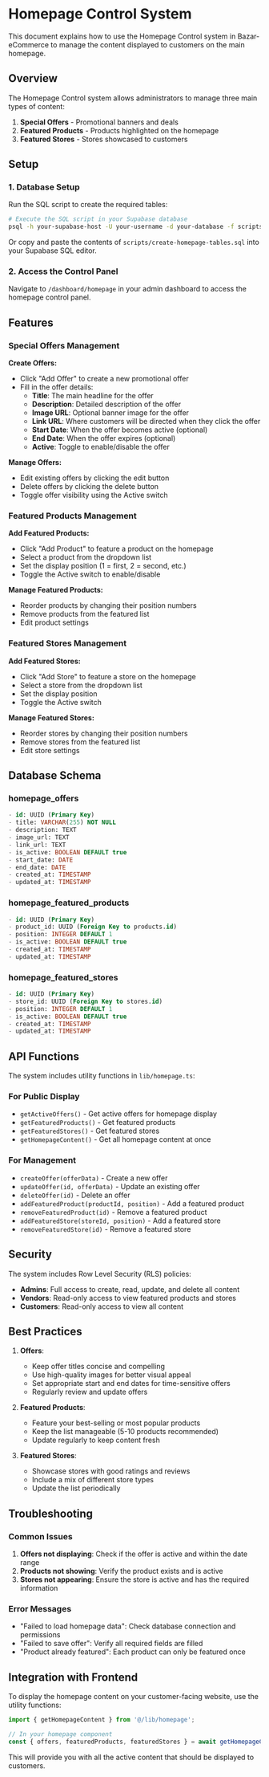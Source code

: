 # Homepage Control System

This document explains how to use the Homepage Control system in Bazar-eCommerce to manage the content displayed to customers on the main homepage.

## Overview

The Homepage Control system allows administrators to manage three main types of content:

1. **Special Offers** - Promotional banners and deals
2. **Featured Products** - Products highlighted on the homepage
3. **Featured Stores** - Stores showcased to customers

## Setup

### 1. Database Setup

Run the SQL script to create the required tables:

```bash
# Execute the SQL script in your Supabase database
psql -h your-supabase-host -U your-username -d your-database -f scripts/create-homepage-tables.sql
```

Or copy and paste the contents of `scripts/create-homepage-tables.sql` into your Supabase SQL editor.

### 2. Access the Control Panel

Navigate to `/dashboard/homepage` in your admin dashboard to access the homepage control panel.

## Features

### Special Offers Management

**Create Offers:**
- Click "Add Offer" to create a new promotional offer
- Fill in the offer details:
  - **Title**: The main headline for the offer
  - **Description**: Detailed description of the offer
  - **Image URL**: Optional banner image for the offer
  - **Link URL**: Where customers will be directed when they click the offer
  - **Start Date**: When the offer becomes active (optional)
  - **End Date**: When the offer expires (optional)
  - **Active**: Toggle to enable/disable the offer

**Manage Offers:**
- Edit existing offers by clicking the edit button
- Delete offers by clicking the delete button
- Toggle offer visibility using the Active switch

### Featured Products Management

**Add Featured Products:**
- Click "Add Product" to feature a product on the homepage
- Select a product from the dropdown list
- Set the display position (1 = first, 2 = second, etc.)
- Toggle the Active switch to enable/disable

**Manage Featured Products:**
- Reorder products by changing their position numbers
- Remove products from the featured list
- Edit product settings

### Featured Stores Management

**Add Featured Stores:**
- Click "Add Store" to feature a store on the homepage
- Select a store from the dropdown list
- Set the display position
- Toggle the Active switch

**Manage Featured Stores:**
- Reorder stores by changing their position numbers
- Remove stores from the featured list
- Edit store settings

## Database Schema

### homepage_offers
```sql
- id: UUID (Primary Key)
- title: VARCHAR(255) NOT NULL
- description: TEXT
- image_url: TEXT
- link_url: TEXT
- is_active: BOOLEAN DEFAULT true
- start_date: DATE
- end_date: DATE
- created_at: TIMESTAMP
- updated_at: TIMESTAMP
```

### homepage_featured_products
```sql
- id: UUID (Primary Key)
- product_id: UUID (Foreign Key to products.id)
- position: INTEGER DEFAULT 1
- is_active: BOOLEAN DEFAULT true
- created_at: TIMESTAMP
- updated_at: TIMESTAMP
```

### homepage_featured_stores
```sql
- id: UUID (Primary Key)
- store_id: UUID (Foreign Key to stores.id)
- position: INTEGER DEFAULT 1
- is_active: BOOLEAN DEFAULT true
- created_at: TIMESTAMP
- updated_at: TIMESTAMP
```

## API Functions

The system includes utility functions in `lib/homepage.ts`:

### For Public Display
- `getActiveOffers()` - Get active offers for homepage display
- `getFeaturedProducts()` - Get featured products
- `getFeaturedStores()` - Get featured stores
- `getHomepageContent()` - Get all homepage content at once

### For Management
- `createOffer(offerData)` - Create a new offer
- `updateOffer(id, offerData)` - Update an existing offer
- `deleteOffer(id)` - Delete an offer
- `addFeaturedProduct(productId, position)` - Add a featured product
- `removeFeaturedProduct(id)` - Remove a featured product
- `addFeaturedStore(storeId, position)` - Add a featured store
- `removeFeaturedStore(id)` - Remove a featured store

## Security

The system includes Row Level Security (RLS) policies:

- **Admins**: Full access to create, read, update, and delete all content
- **Vendors**: Read-only access to view featured products and stores
- **Customers**: Read-only access to view all content

## Best Practices

1. **Offers**:
   - Keep offer titles concise and compelling
   - Use high-quality images for better visual appeal
   - Set appropriate start and end dates for time-sensitive offers
   - Regularly review and update offers

2. **Featured Products**:
   - Feature your best-selling or most popular products
   - Keep the list manageable (5-10 products recommended)
   - Update regularly to keep content fresh

3. **Featured Stores**:
   - Showcase stores with good ratings and reviews
   - Include a mix of different store types
   - Update the list periodically

## Troubleshooting

### Common Issues

1. **Offers not displaying**: Check if the offer is active and within the date range
2. **Products not showing**: Verify the product exists and is active
3. **Stores not appearing**: Ensure the store is active and has the required information

### Error Messages

- "Failed to load homepage data": Check database connection and permissions
- "Failed to save offer": Verify all required fields are filled
- "Product already featured": Each product can only be featured once

## Integration with Frontend

To display the homepage content on your customer-facing website, use the utility functions:

```typescript
import { getHomepageContent } from '@/lib/homepage';

// In your homepage component
const { offers, featuredProducts, featuredStores } = await getHomepageContent();
```

This will provide you with all the active content that should be displayed to customers. 